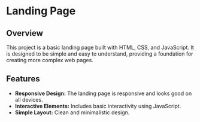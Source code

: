 # Landing Page

## Overview

This project is a basic landing page built with HTML, CSS, and JavaScript. It is designed to be simple and easy to understand, providing a foundation for creating more complex web pages.

## Features

- **Responsive Design:** The landing page is responsive and looks good on all devices.
- **Interactive Elements:** Includes basic interactivity using JavaScript.
- **Simple Layout:** Clean and minimalistic design.
